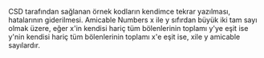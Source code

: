 CSD tarafından sağlanan örnek kodların kendimce tekrar yazılması, hatalarının giderilmesi.
Amicable Numbers
x ile y sıfırdan büyük iki tam sayı olmak üzere, eğer x'in kendisi hariç tüm bölenlerinin toplamı y'ye eşit ise y'nin kendisi hariç tüm bölenlerinin toplamı x'e eşit ise, xile y amicable sayılardır. 
